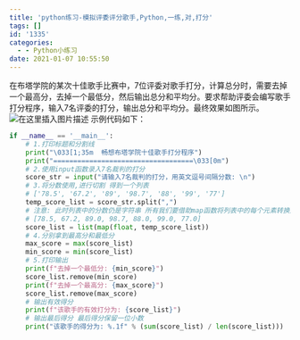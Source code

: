 ```yaml
---
title: 'python练习-模拟评委评分歌手,Python,一练,对,打分'
tags: []
id: '1335'
categories:
  - - Python小练习
date: 2021-01-07 10:55:50
---
```


在布塔学院的某次十佳歌手比赛中，7位评委对歌手打分，计算总分时，需要去掉一个最高分，去掉一个最低分，然后输出总分和平均分。要求帮助评委会编写歌手打分程序，输入7名评委的打分，输出总分和平均分。最终效果如图所示。 ![在这里插入图片描述](https://images.gitbook.cn/7bcd0360-5093-11eb-8005-5904c8467e3a) 示例代码如下：

```python
if __name__ == '__main__':
    # 1.打印标题和分割线
    print("\033[1;35m  畅想布塔学院十佳歌手打分程序")
    print("===================================\033[0m")
    # 2.使用input函数录入7名裁判的打分
    score_str = input("请输入7名裁判的打分，用英文逗号间隔分数: \n")
    # 3.将分数使用,进行切割 得到一个列表
    # ['78.5', '67.2', '89', '98.7', '88', '99', '77']
    temp_score_list = score_str.split(",")
    # 注意: 此时列表中的分数仍是字符串 所有我们要借助map函数将列表中的每个元素转换为数值型的数据
    # [78.5, 67.2, 89.0, 98.7, 88.0, 99.0, 77.0]
    score_list = list(map(float, temp_score_list))
    # 4.分别拿到最高分和最低分
    max_score = max(score_list)
    min_score = min(score_list)
    # 5.打印输出
    print(f"去掉一个最低分: {min_score}")
    score_list.remove(min_score)
    print(f"去掉一个最高分: {max_score}")
    score_list.remove(max_score)
    # 输出有效得分
    print(f"该歌手的有效打分为: {score_list}")
    # 输出最后得分 最后得分保留一位小数
    print("该歌手的得分为: %.1f" % (sum(score_list) / len(score_list)))

```